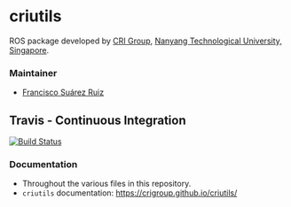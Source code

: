 # criutils
ROS package developed by [CRI Group](http://www.ntu.edu.sg/home/cuong/),
[Nanyang Technological University, Singapore](http://www.ntu.edu.sg).

### Maintainer
* [Francisco Suárez Ruiz](http://fsuarez6.github.io)

## Travis - Continuous Integration

[![Build Status](https://travis-ci.org/crigroup/criutils.svg?branch=master)](https://travis-ci.org/crigroup/criutils)

### Documentation
* Throughout the various files in this repository.
* `criutils` documentation: https://crigroup.github.io/criutils/
